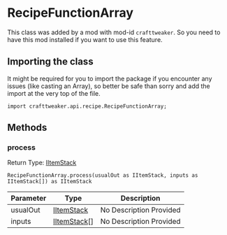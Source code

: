 # RecipeFunctionArray

This class was added by a mod with mod-id `crafttweaker`. So you need to have this mod installed if you want to use this feature.

## Importing the class

It might be required for you to import the package if you encounter any issues (like casting an Array), so better be safe than sorry and add the import at the very top of the file.
```zenscript
import crafttweaker.api.recipe.RecipeFunctionArray;
```


## Methods

### process

Return Type: [IItemStack](/vanilla/api/items/IItemStack)

```zenscript
RecipeFunctionArray.process(usualOut as IItemStack, inputs as IItemStack[]) as IItemStack
```
| Parameter | Type | Description |
|-----------|------|-------------|
| usualOut | [IItemStack](/vanilla/api/items/IItemStack) | No Description Provided |
| inputs | [IItemStack](/vanilla/api/items/IItemStack)[] | No Description Provided |


